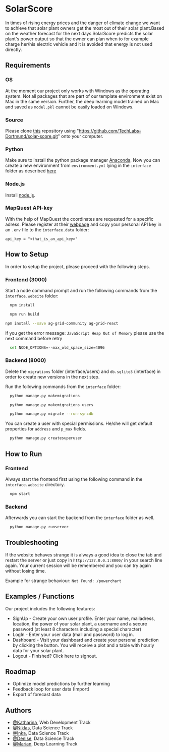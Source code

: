 # SolarScore
In times of rising energy prices and the danger of climate change we want to achieve that solar plant owners get the most out of their solar plant.Based on the weather forecast for the next days SolarScore predicts the solar plant's power output so that the owner can plan when to for example charge her/his electric vehicle and it is avoided that energy is not used directly. 

## Requirements

### OS
At the moment our project only works with Windows as the operating system. 
Not all packages that are part of our template environment exist on Mac in the same version.
Further, the deep learning model trained on Mac and saved as `model.pkl` cannot be easily loaded on Windows.

### Source
Please clone [this](https://github.com/TechLabs-Dortmund/solar-score.git) repository using "https://github.com/TechLabs-Dortmund/solar-score.git" onto your computer.

### Python
Make sure to install the python package manager [Anaconda](https://www.anaconda.com/products/distribution).
Now you can create a new environment from `environment.yml` lying in the `interface` folder as described [here](https://github.com/TechLabs-Dortmund/solar-score/wiki/How-to-import-the-Python-packages)

### Node.js
Install [node.js](https://nodejs.org/en/download/).

### MapQuest API-key
With the help of MapQuest the coordinates are requested for a specific adress. 
Please register at their [webpage](https://developer.mapquest.com/user/login/sign-up) and copy your personal API key in an `.env` file to the `interface.data` folder:

```shell
api_key = "<that_is_an_api_key>"
```
## How to Setup
In order to setup the project, please proceed with the following steps.

### Frontend (3000)
Start a node command prompt and run the following commands from the `interface.website` folder:

```bash
  npm install
```

```bash
  npm run build
```

```bash
npm install --save ag-grid-community ag-grid-react
```

If you get the error message: `JavaScript Heap Out of Memory` please use the next command before retry
```bash
  set NODE_OPTIONS=--max_old_space_size=4096
```

### Backend (8000)

Delete the `migrations` folder (interface/users) and `db.sqlite3` (interface) in order to create new versions in the next step.

Run the following commands from the `interface` folder:

```bash
  python manage.py makemigrations
```

```bash
  python manage.py makemigrations users
```

```bash
  python manage.py migrate --run-syncdb
```

You can create a user with special permissions.
He/she will get default properties for `address` and `p_max` fields.
```bash
  python manage.py createsuperuser
```

## How to Run

### Frontend
Always start the frontend first using the following command in the `interface.website` directory.
```bash
  npm start
```

### Backend
Afterwards you can start the backend from the `interface` folder as well.
```bash
  python manage.py runserver
```
 
## Troubleshooting
If the website behaves strange it is always a good idea to close the tab and restart the server or just copy in `http://127.0.0.1:8000/` in your search line again.
Your current session will be remembered and you can try again without losing time.

Example for strange behaviour: `Not Found: /powerchart`

## Examples / Functions
Our project includes the following features: 
- SignUp - Create your own user profile. Enter your name, mailadress, location, the power of your solar plant, a username and a secure password (at least 8 characters including a special character)
- LogIn - Enter your user data (mail and password) to log in.
- Dashboard - Visit your dashboard and create your personal prediction by clicking the button. You will receive a plot and a table with hourly data for your solar plant.
- Logout - Finished? Click here to signout. 
 
## Roadmap
- Optimize model predictions by further learning
- Feedback loop for user data (Import)
- Export of forecast data

  
## Authors

- [@Katharina](https://github.com/KatWeid), Web Development Track
- [@Niklas](https://github.com/WeitzelN), Data Science Track
- [@Inka](https://github.com/JuaKaliKubwa), Data Science Track
- [@Denise](https://github.com/DeniseGrunert), Data Science Track
- [@Marian](https://github.com/Kallonaut), Deep Learning Track
